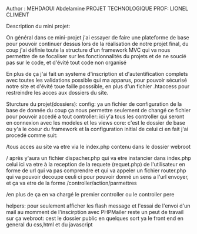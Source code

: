 Author : MEHDAOUI Abdelamine
PROJET TECHNOLOGIQUE
PROF: LIONEL CLIMENT


Description du mini projet:

On général dans ce mini-projet j'ai essayer de faire une plateforme de base pour pouvoir continuer dessus lors de la réalisation de notre projet final, du coup j'ai définie 
toute la structure d'un framework MVC qui va nous permettre de se focaliser sur les fonctionnalités du projets et de ne soucié pas sur le code, et d'évité tout code non organisé

En plus de ça j'ai fait un systeme d'inscription et d'autentification complets avec toutes les validations possible qui ma apparus, pour pouvoir sécurisé notre site et d'évité
toue faille posssible, en plus d'un fichier .htaccess pour restreindre les acces aux dossiers du site.

Sturcture du projet(dossiers):
config: ya un fichier de configuration de la base de donnée du coup ça nous permettre seulement de changé ce fichier pour pouvoir accedé a tout
controller: ici y'a tous les controller qui seront en connexion avec les modeles et les views
core: c'est le dossier de base ou y'a le coeur du framework et la configuration initial de celui ci en fait j'ai procedé comme suit:

/tous acces au site va etre via le index.php contenu dans le dossier webroot

/ après y'aura un fichier dispacher.php qui va etre instancier dans index.php celui ici va etre à la reception de la requete (requet.php) de l'utilisateur en forme de url qui va pas comprendre
et qui va appeler un fichier router.php qui va pouvoir decoupe ceuli ci pour pouvoir donné un sens a l'url envoyer, et ça va etre de la forme /controller/action/parmettres

/en plus de ça en va chargé le premier controller ou le controller pere

helpers: pour seulement afficher les flash message et l'essai de l'envoi d'un mail au momment de l'inscirption avec PHPMailer reste un peut de travail sur ça 
webroot: cest le dossier public en quelques sort ya le front end en general du css,html et du javascript